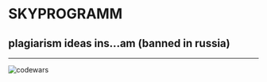 # SKYPROGRAMM #
## plagiarism ideas ins...am (banned in russia) ##
---




























![codewars](https://www.codewars.com/users/Ko4ak/badges/large)
